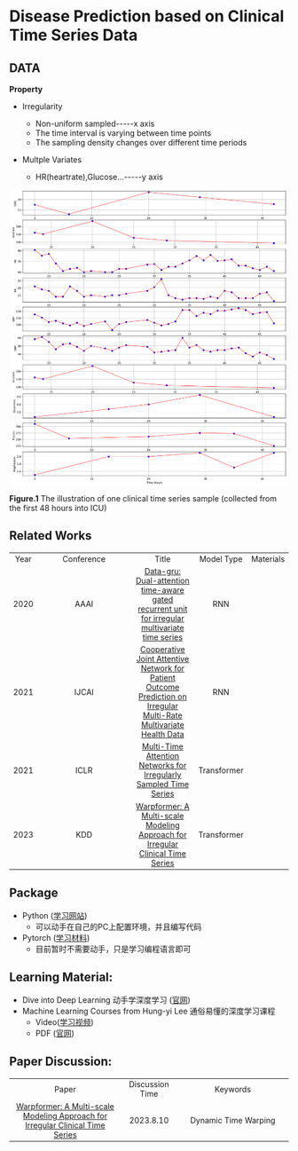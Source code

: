 
# Disease Prediction based on Clinical Time Series Data
## DATA
**Property**
* Irregularity
	* Non-uniform sampled-----x axis
	* The time interval is varying between time points 
	* The sampling density changes over different time periods

* Multple Variates 
	* HR(heartrate),Glucose...-----y axis

<p align="center">
    <img src="output.png" width="500" align="center">
</p>

**Figure.1** The illustration of one clinical time series sample (collected from the first 48 hours into ICU)



## Related Works


<table border=0 cellpadding=0 cellspacing=0 >
    <col width="5%" style='mso-width-source:userset;mso-width-alt:6848'>
	<col width="65%" style='mso-width-source:userset;mso-width-alt:26080'>
	<col width="25%" style='mso-width-source:userset;mso-width-alt:4032'>
	<col width="5%" style='mso-width-source:userset;mso-width-alt:4032'>
	<tr height=19 style='height:14.25pt'>
		<td class=xl6519452 width="5%" align="center">Year</td>
		<td class=xl6519452 width="15%" align="center">Conference</td>
		<td class=xl6519452 width="70%" align="center">Title</td>
		<td class=xl6519452 width="5%" align="center">Model Type</td>
		<td class=xl6519452 width="5%" align="center">Materials</td>
	</tr>
	<tr height=19 style='height:14.15pt'>
		<td class=xl6519452 align="center">2020</td>
		<td class=xl6519452 align="center">AAAI</td>
        <td class=xl6519452 align="center"><a href="https://arxiv.org/pdf/2206.10189.pdf">Data-gru: Dual-attention time-aware gated recurrent unit for irregular multivariate time series</a></td>
		<td class=xl6519452 align="center">RNN</td>
		<td class=xl6519452 align="center"></td>
	</tr>
	<tr height=19 style='height:14.15pt'>
		<td class=xl6519452 align="center">2021</td>
		<td class=xl6519452 align="center">IJCAI</td>
        <td class=xl6519452 align="center"><a href="https://arxiv.org/pdf/2206.10189.pdf">Cooperative Joint Attentive Network for Patient Outcome Prediction on Irregular Multi-Rate Multivariate Health Data</a></td>
		<td class=xl6519452 align="center">RNN</td>
		<td class=xl6519452 align="center"></td>
	</tr>
	<tr height=19 style='height:14.15pt'>
		<td class=xl6519452 align="center">2021</td>
		<td class=xl6519452 align="center">ICLR</td>
        <td class=xl6519452 align="center"><a href="https://arxiv.org/abs/2101.10318">Multi-Time Attention Networks for Irregularly Sampled Time Series</a></td>
		<td class=xl6519452 align="center">Transformer</td>
		<td class=xl6519452 align="center"></td>
	</tr>
	<tr height=19 style='height:14.15pt'>
		<td class=xl6519452 align="center">2023</td>
		<td class=xl6519452 align="center">KDD</td>
        <td class=xl6519452 align="center"><a href="https://arxiv.org/abs/2306.09368">Warpformer: A Multi-scale Modeling Approach for Irregular Clinical Time Series</a></td>
		<td class=xl6519452 align="center">Transformer</td>
		<td class=xl6519452 align="center"></td>
	</tr>
</table>



## Package
* Python ([学习网站](https://www.runoob.com/python3/python3-install.html))
	* 可以动手在自己的PC上配置环境，并且编写代码
* Pytorch ([学习材料](https://github.com/xiaotudui/pytorch-tutorial))
	* 目前暂时不需要动手，只是学习编程语言即可



## Learning Material: 
* Dive into Deep Learning 动手学深度学习 ([官网](https://d2l.ai/))
* Machine Learning Courses from Hung-yi Lee 通俗易懂的深度学习课程
	* Video([学习视频](https://www.bilibili.com/video/BV1NX4y1r7nP/?spm_id_from=333.337.search-card.all.click))
	* PDF ([官网](https://speech.ee.ntu.edu.tw/~hylee/ml/2023-spring.php))


## Paper Discussion: 

<table border=0 cellpadding=0 cellspacing=0 >
    <col width="40%" style='mso-width-source:userset;mso-width-alt:6848'>
	<col width="20%" style='mso-width-source:userset;mso-width-alt:26080'>
	<col width="25%" style='mso-width-source:userset;mso-width-alt:4032'>
	<tr height=19 style='height:14.25pt'>
		<td class=xl6519452 width="5%" align="center">Paper</td>
		<td class=xl6519452 width="15%" align="center">Discussion Time</td>
		<td class=xl6519452 width="70%" align="center">Keywords</td>
	</tr>
	<tr height=19 style='height:14.15pt'>
		<td class=xl6519452 align="center"><a href="https://arxiv.org/abs/2306.09368">Warpformer: A Multi-scale Modeling Approach for Irregular Clinical Time Series</a></td>
		<td class=xl6519452 align="center">2023.8.10</td>
		<td class=xl6519452 align="center">Dynamic Time  Warping</td>
	</tr>
</table>